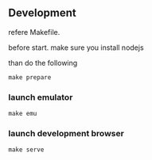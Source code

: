 ## Development

refere Makefile. 

before start. make sure you install nodejs

than do the following


    make prepare



### launch emulator


    make emu


### launch development browser


	make serve
	
